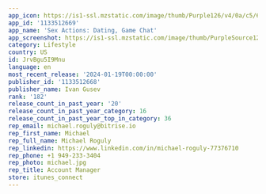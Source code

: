```yaml
---
app_icon: https://is1-ssl.mzstatic.com/image/thumb/Purple126/v4/0a/c5/60/0ac5601b-007b-9aab-7a45-9c9850ec2ee3/AppIconMain-0-0-1x_U007epad-0-0-0-sRGB-85-220.png/1024x1024bb.png
app_id: '1133512669'
app_name: 'Sex Actions: Dating, Game Chat'
app_screenshot: https://is1-ssl.mzstatic.com/image/thumb/PurpleSource126/v4/91/d2/84/91d28432-fca0-f189-2d13-e85192177648/537b6526-d865-46bd-a60e-dc976d4a351f_screenshot1.jpeg/1242x2688bb.png
category: Lifestyle
country: US
id: JrvBgu5I9Mnu
language: en
most_recent_release: '2024-01-19T00:00:00'
publisher_id: '1133512668'
publisher_name: Ivan Gusev
rank: '182'
release_count_in_past_year: '20'
release_count_in_past_year_category: 16
release_count_in_past_year_top_in_category: 36
rep_email: michael.roguly@bitrise.io
rep_first_name: Michael
rep_full_name: Michael Roguly
rep_linkedin: https://www.linkedin.com/in/michael-roguly-77376710
rep_phone: +1 949-233-3404
rep_photo: michael.jpg
rep_title: Account Manager
store: itunes_connect
---
```

